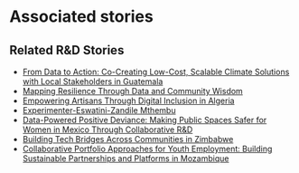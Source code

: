 # Associated stories

<!-- !!DO NOT REMOVE!! start autogenerated hyperlinks -->
## Related R&D Stories
- [From Data to Action: Co-Creating Low-Cost, Scalable Climate Solutions with Local Stakeholders in Guatemala](/RnD-Archive/stories/?doc=Explorers_GTM)
- [Mapping Resilience Through Data and Community Wisdom](/RnD-Archive/stories/?doc=Explorers_SOM)
- [Empowering Artisans Through Digital Inclusion in Algeria](/RnD-Archive/stories/?doc=Explorers_DZA)
- [Experimenter-Eswatini-Zandile Mthembu](/RnD-Archive/stories/?doc=Experimenters_SWY)
- [Data-Powered Positive Deviance: Making Public Spaces Safer for Women in Mexico Through Collaborative R&D](/RnD-Archive/stories/?doc=Explorers_MEX)
- [Building Tech Bridges Across Communities in Zimbabwe](/RnD-Archive/stories/?doc=Explorers_ZWE)
- [Collaborative Portfolio Approaches for Youth Employment: Building Sustainable Partnerships and Platforms in Mozambique](/RnD-Archive/stories/?doc=Explorers_MOZ)
<!-- !!DO NOT REMOVE!! end autogenerated hyperlinks -->